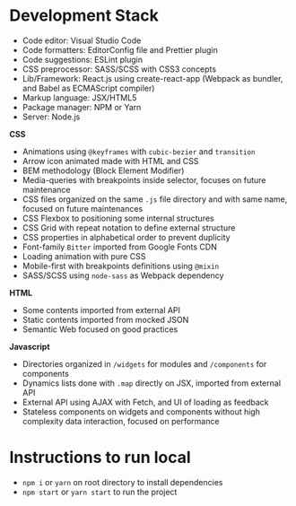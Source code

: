 <!-- prettier-ignore -->
# Development Stack

-   Code editor: Visual Studio Code
-   Code formatters: EditorConfig file and Prettier plugin
-   Code suggestions: ESLint plugin
-   CSS preprocessor: SASS/SCSS with CSS3 concepts
-   Lib/Framework: React.js using create-react-app (Webpack as bundler, and Babel as ECMAScript compiler)
-   Markup language: JSX/HTML5
-   Package manager: NPM or Yarn
-   Server: Node.js

**CSS**

-   Animations using `@keyframes` with `cubic-bezier` and `transition`
-   Arrow icon animated made with HTML and CSS
-   BEM methodology (Block Element Modifier)
-   Media-queries with breakpoints inside selector, focuses on future maintenance
-   CSS files organized on the same `.js` file directory and with same name, focused on future maintenances
-   CSS Flexbox to positioning some internal structures
-   CSS Grid with repeat notation to define external structure
-   CSS properties in alphabetical order to prevent duplicity
-   Font-family `Bitter` imported from Google Fonts CDN
-   Loading animation with pure CSS
-   Mobile-first with breakpoints definitions using `@mixin`
-   SASS/SCSS using `node-sass` as Webpack dependency

**HTML**

-   Some contents imported from external API
-   Static contents imported from mocked JSON
-   Semantic Web focused on good practices

**Javascript**

-   Directories organized in `/widgets` for modules and `/components` for components
-   Dynamics lists done with `.map` directly on JSX, imported from external API
-   External API using AJAX with Fetch, and UI of loading as feedback
-   Stateless components on widgets and components without high complexity data interaction, focused on performance

# Instructions to run local

-   `npm i` or `yarn` on root directory to install dependencies
-   `npm start` or `yarn start` to run the project
